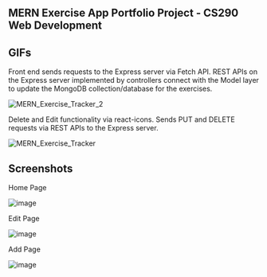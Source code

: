 <h2>MERN Exercise App Portfolio Project - CS290 Web Development</h2>



<h2>GIFs</h2>

Front end sends requests to the Express server via Fetch API.  REST APIs on the Express server implemented by controllers connect with the Model layer to update the MongoDB collection/database for the exercises.

![MERN_Exercise_Tracker_2](https://user-images.githubusercontent.com/91037796/198755149-ef6cd095-9a8e-41ee-82b9-bea32f456076.gif)

Delete and Edit functionality via react-icons.  Sends PUT and DELETE requests via REST APIs to the Express server.

![MERN_Exercise_Tracker](https://user-images.githubusercontent.com/91037796/198755045-1404cd71-40a5-45d1-911f-f548adf04cef.gif)


<h2>Screenshots</h2>

Home Page

![image](https://user-images.githubusercontent.com/91037796/198750798-c9fe7ffd-fe7a-4e05-93da-811ff8dbbaea.png)

Edit Page

![image](https://user-images.githubusercontent.com/91037796/198751123-ac14c1f4-f129-41c6-b152-17040085d083.png)

Add Page

![image](https://user-images.githubusercontent.com/91037796/198751194-20d70270-1256-49c6-a4f3-ff2cbfbb72c1.png)
